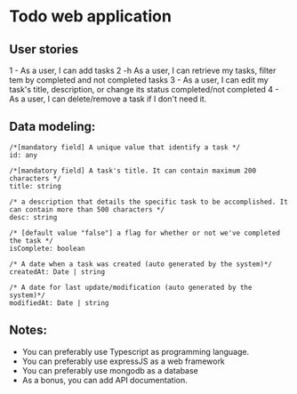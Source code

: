 # Todo web application 

## User stories

1 - As a user, I can add tasks
2 -h As a user, I can retrieve my tasks, filter tem by completed and not completed tasks
3 - As a user, I can edit my task's title, description, or change its status completed/not completed
4 - As a user, I can delete/remove a task if I don't need it.

## Data modeling:

```
/*[mandatory field] A unique value that identify a task */
id: any

/*[mandatory field] A task's title. It can contain maximum 200 characters */
title: string

/* a description that details the specific task to be accomplished. It can contain more than 500 characters */
desc: string

/* [default value "false"] a flag for whether or not we've completed the task */
isComplete: boolean

/* A date when a task was created (auto generated by the system)*/
createdAt: Date | string

/* A date for last update/modification (auto generated by the system)*/
modifiedAt: Date | string
```

## Notes:
 
 - You can preferably use Typescript as programming language.
 - You can preferably use expressJS as a web framework
 - You can preferably use mongodb as a database
 - As a bonus, you can add API documentation.
